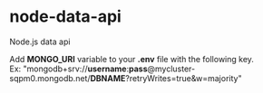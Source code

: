 # node-data-api
Node.js data api


Add **MONGO_URI** variable to your **.env** file with the following key.   
Ex: "mongodb+srv://**username**:**pass**@mycluster-sqpm0.mongodb.net/**DBNAME**?retryWrites=true&w=majority"

